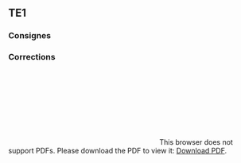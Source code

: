 ## TE1

### Consignes

    

### Corrections

<object data="https://raw.githubusercontent.com/gottburgm/Share/master/PGITF/MBT/Tests/2017-2018/PDF/TE1-CORRECTIONS.pdf" type="application/pdf" width="700px" height="700px">
    <embed src="https://raw.githubusercontent.com/gottburgm/Share/master/PGITF/MBT/Tests/2017-2018/PDF/TE1-CORRECTIONS.pdf">
        This browser does not support PDFs. Please download the PDF to view it: <a href="https://raw.githubusercontent.com/gottburgm/Share/master/PGITF/MBT/Tests/2017-2018/PDF/TE1-CORRECTIONS.pdf">Download PDF</a>.</p>
    </embed>
</object>
